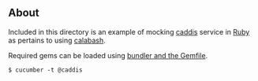About
---

Included in this directory is an example of mocking [caddis](https://github.com/bustardcelly/caddis) service in [Ruby](https://www.ruby-lang.org/en/) as pertains to using [calabash](http://calaba.sh/).

Required gems can be loaded using [bundler and the Gemfile](http://bundler.io/gemfile.html).

```
$ cucumber -t @caddis
```
